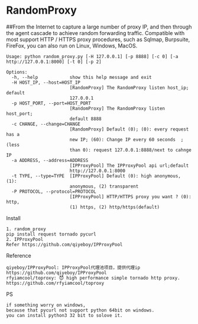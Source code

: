 # RandomProxy


##From the Internet to capture a large number of proxy IP, and then through the agent cascade to achieve random forwarding traffic. Compatible with most support HTTP / HTTPS proxy procedures, such as Sqlmap, Burpsuite, FireFox, you can also run on Linux, Windows, MacOS.
```
Usage: python random_proxy.py [-H 127.0.0.1] [-p 8888] [-c 0] [-a http://127.0.0.1:8000] [-t 0] [-p 2]

Options:
  -h, --help            show this help message and exit
  -H HOST_IP, --host=HOST_IP
                        [RandomProxy] The RandomProxy listen host_ip; default
                        127.0.0.1
  -p HOST_PORT, --port=HOST_PORT
                        [RandomProxy] The RandomProxy listen host_port;
                        default 8888
  -c CHANGE, --change=CHANGE
                        [RandomProxy] Default (0); (0): every request has a
                        new IP; (60): Change IP every 60 seconds  ;  (less
                        than 0): request 127.0.0.1:8888/next to cahnge IP
  -a ADDRESS, --address=ADDRESS
                        [IPProxyPool] The IPProxyPool api url;default
                        http://127.0.0.1:8000
  -t TYPE, --type=TYPE  [IPProxyPool] Default (0): high anonymous, (1):
                        anonymous, (2) transparent
  -P PROTOCOL, --protocol=PROTOCOL
                        [IPProxyPool] HTTP/HTTPS proxy you want ? (0): http,
                        (1) https, (2) http/https(default)
```
Install 
```
1. random_proxy
pip install request tornado pycurl
2. IPProxyPool
Refer https://github.com/qiyeboy/IPProxyPool
```

Reference
```
qiyeboy/IPProxyPool: IPProxyPool代理池项目，提供代理ip
https://github.com/qiyeboy/IPProxyPool
rfyiamcool/toproxy: 😈 high performance simple tornado http proxy.
https://github.com/rfyiamcool/toproxy
```
PS
```
if something worry on windows,
because that pycurl not support python 64bit on windows.
you can install python3 32 bit to solove it.

```
